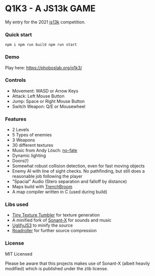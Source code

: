 # Q1K3 - A JS13k GAME

My entry for the 2021 [js13k](https://js13kgames.com/) competition.

### Quick start
``
npm i
npm run build
npm run start
``

### Demo

Play here: https://phoboslab.org/q1k3/

### Controls
- Movement: WASD or Arrow Keys
- Attack: Left Mouse Button
- Jump: Space or Right Mouse Button
- Switch Weapon: Q/E or Mousewheel

### Features
- 2 Levels
- 5 Types of enemies
- 3 Weapons
- 30 different textures
- Music from Andy Lösch: [no-fate](http://no-fate.net/)
- Dynamic lighting
- Doors(!)
- Somewhat robust collision detection, even for fast moving objects
- Enemy AI with line of sight checks. No pathfinding, but still does a reasonable job following the player
- "Spacial" Audio (Stero separation and falloff by distance)
- Maps build with [TrenchBroom](https://trenchbroom.github.io/)
- A map compiler written in C (used during build)

### Libs used
- [Tiny Texture Tumbler](https://github.com/phoboslab/ttt) for texture generation
- A minified fork of [Sonant-X](https://github.com/nicolas-van/sonant-x) for sounds and music
- [UglifyJS3](https://www.npmjs.com/package/uglify-js) to minify the source
- [Roadroller](https://github.com/lifthrasiir/roadroller/) for further source compression


### License
MIT Licensed

Please be aware that this projects makes use of Sonant-X (albeit heavily modified) 
which is published under the zlib license.
